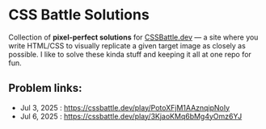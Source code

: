 # CSS Battle Solutions
Collection of **pixel-perfect solutions** for [CSSBattle.dev](https://cssbattle.dev) — a site where you write HTML/CSS to visually replicate a given target image as closely as possible.
I like to solve these kinda stuff and keeping it all at one repo for fun.

## Problem links:
- Jul 3, 2025 : https://cssbattle.dev/play/PotoXFjM1AAznqipNoIy
- Jul 6, 2025 : https://cssbattle.dev/play/3KjaoKMq6bMg4yOmz6YJ
